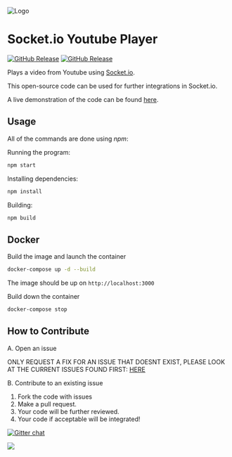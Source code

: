 ![Logo](https://raw.githubusercontent.com/cairnifex/youtube-player-socket.io/master/Logo.png)

# Socket.io Youtube Player

[![GitHub Release](https://github-basic-badges.herokuapp.com/release/bossbossk20/youtube-player-socket.io.svg)]()
[![GitHub Release](https://img.shields.io/github/license/mashape/apistatus.svg)]()

Plays a video from Youtube using [Socket.io](https://github.com/socketio/socket.io/).

This open-source code can be used for further integrations in Socket.io.

A live demonstration of the code can be found [here](https://music.kody-koy.me/).

## Usage

All of the commands are done using _npm_:

Running the program:

```bash
npm start
```

Installing dependencies:

```bash
npm install
```

Building:

```bash
npm build
```

## Docker

Build the image and launch the container

```bash
docker-compose up -d --build
```

The image should be up on `http://localhost:3000`

Build down the container

```bash
docker-compose stop
```

## How to Contribute

A. Open an issue

ONLY REQUEST A FIX FOR AN ISSUE THAT DOESNT EXIST,
PLEASE LOOK AT THE CURRENT ISSUES FOUND FIRST: [HERE](https://github.com/bossbossk20/youtube-player-socket.io/issues)

B. Contribute to an existing issue

1.  Fork the code with issues
2.  Make a pull request.
3.  Your code will be further reviewed.
4.  Your code if acceptable will be integrated!

[![Gitter chat](https://badges.gitter.im/gitterHQ/services.png)](https://gitter.im/youtube-player-socket-io/Lobby?source=orgpage)

![](https://travis-ci.com/bossbossk20/youtube-player-socket.io.svg?token=MWPeeuitAEQryBz5xkuD&branch=master)
